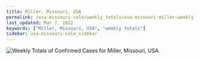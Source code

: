 ```yaml
---
title: Miller, Missouri, USA
permalink: /usa-missouri-cole/weekly_totals/usa-missouri-miller-weekly_totals.html
last_updated: Mar 7, 2022
keywords: ["Miller, Missouri, USA", "weekly totals"]
sidebar: usa-missouri-cole_sidebar
---
```


![Weekly Totals of Confirmed Cases for Miller, Missouri, USA](/covid_tracker/images/graphs/usa-missouri-miller-weekly_totals_graph.png)
